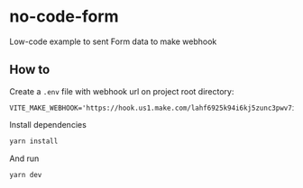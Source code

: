 # no-code-form

Low-code example to sent Form data to make webhook

## How to

Create a `.env` file with webhook url on project root directory:

```
VITE_MAKE_WEBHOOK='https://hook.us1.make.com/lahf6925k94i6kj5zunc3pwv7ix13ji3'
```

Install dependencies

```bash
yarn install
```

And run

```bash
yarn dev
```